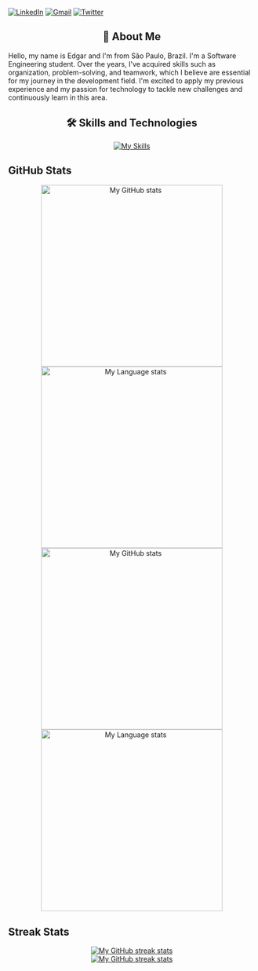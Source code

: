 
[![LinkedIn](https://img.shields.io/badge/LinkedIn-0077B5?style=for-the-badge&logo=linkedin&logoColor=white)](https://www.linkedin.com/in/edgar-smj/)
[![Gmail](https://img.shields.io/badge/Gmail-D14836?style=for-the-badge&logo=gmail&logoColor=white)](mailto:mendesbr92@gmail.com)
[![Twitter](https://img.shields.io/badge/Twitter-1DA1F2?style=for-the-badge&logo=twitter&logoColor=white)](https://twitter.com/zyphyxx)

<div align="center">
 <h2>👋 About Me</h2>
</div>

Hello, my name is Edgar and I'm from São Paulo, Brazil. I'm a Software Engineering student. Over the years, I've acquired skills such as organization, problem-solving, and teamwork, which I believe are essential for my journey in the development field. I'm excited to apply my previous experience and my passion for technology to tackle new challenges and continuously learn in this area.


<div align="center"> 
 <h2>🛠️ Skills and Technologies</h2>
 
[![My Skills](https://skillicons.dev/icons?i=java,python,javascript,html,css,spring,django,aws,docker,mysql,postgresql,postman)](https://skillicons.dev)
</div>

## GitHub Stats

<!-- GRS (Light Mode) -->
<div align="center"> 
  <a href="https://github.com/zyphyxx#gh-light-mode-only">
    <img
      src="https://github-readme-stats-steel-omega.vercel.app/api?username=zyphyxx&show_icons=true&include_all_commits=true&hide_border=true&number_format=long&rank_icon=letter&show=reviews,discussions_started,discussions_answered,prs_merged,prs_merged_percentage#gh-light-mode-only"
      alt="My GitHub stats"
      height="370"
    />
  </a>
  <a href="https://github.com/zyphyxx#gh-light-mode-only">
    <img
      src="https://github-readme-stats-steel-omega.vercel.app/api/top-langs/?username=zyphyxx&layout=pie&hide_border=true&langs_count=10#gh-light-mode-only"
      alt="My Language stats"
      height="370"
    />
  </a>
</div>

<!-- GRS (Dark Mode) -->
<div align="center"> 
  <a href="https://github.com/zyphyxx#gh-dark-mode-only">
    <img
      src="https://github-readme-stats-steel-omega.vercel.app/api?username=zyphyxx&show_icons=true&include_all_commits=true&icon_color=2d77dc&title_color=2d77dc&text_color=ffffff&bg_color=0d1117&hide_border=true&number_format=long&rank_icon=letter&show=reviews,discussions_started,discussions_answered,prs_merged,prs_merged_percentage#gh-dark-mode-only"
      alt="My GitHub stats"
      height="370"
    />
  </a>
  <a href="https://github.com/zyphyxx#gh-dark-mode-only">
    <img
      src="https://github-readme-stats-steel-omega.vercel.app/api/top-langs/?username=zyphyxx&layout=pie&icon_color=2d77dc&title_color=2d77dc&text_color=ffffff&bg_color=0d1117&hide_border=true&langs_count=10#gh-dark-mode-only"
      alt="My Language stats"
      height="370"
    />
  </a>
</div>

## Streak Stats

<!-- Streak stats (Light mode) -->
<div align="center">
  <a href="https://github.com/zyphyxx#gh-light-mode-only">
    <img
       src="https://github-readme-streak-stats-phi-opal.vercel.app/?user=zyphyxx&locale=en&type=svg&hide_border=true&fire=2d77dc&ring=2d77dc&currStreakLabel=000000"
       alt="My GitHub streak stats"
     />
  </a>
</div>

<!-- Streak stats (Dark mode) -->
<div align="center">
  <a href="https://github.com/zyphyxx#gh-dark-mode-only">
    <img
       src="https://github-readme-streak-stats-phi-opal.vercel.app/?user=zyphyxx&background=0d1117&currStreakNum=ffffff&sideNums=ffffff&currStreakLabel=ffffff&sideLabels=ffffff&dates=ffffff&fire=2d77dc&ring=2d77dc&locale=en&type=svg&hide_border=true"
       alt="My GitHub streak stats"
     />
  </a>
</div>
